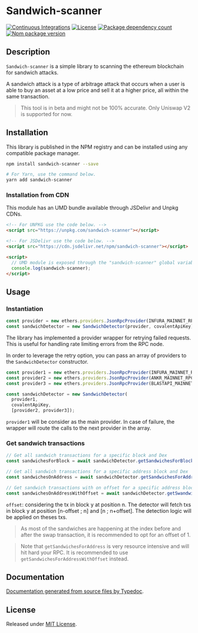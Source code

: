 # Sandwich-scanner

[![Continuous Integrations](https://github.com/0xnogo/sandwich-scanner/actions/workflows/continuous-integrations.yaml/badge.svg?branch=main)](https://github.com/0xnogo/sandwich-scanner/actions/workflows/continu§ous-integrations.yaml)
[![License](https://badgen.net/github/license/0xnogo/sandwich-scanner)](./LICENSE)
[![Package dependency count](https://badgen.net/bundlephobia/dependency-count/sandwich-scanner)](https://npmjs.com/package/sandwich-scanner)
[![Npm package version](https://badgen.net/npm/v/sandwich-scanner)](https://www.npmjs.com/package/sandwich-scanner)

## Description

`Sandwich-scanner` is a simple library to scanning the ethereum blockchain for sandwich attacks.

A sandwich attack is a type of arbitrage attack that occurs when a user is able to buy an asset at a low price and sell it at a higher price, all within the same transaction.

> This tool is in beta and might not be 100% accurate. Only Uniswap V2 is supported for now.

## Installation

This library is published in the NPM registry and can be installed using any compatible package manager.

```sh
npm install sandwich-scanner --save

# For Yarn, use the command below.
yarn add sandwich-scanner
```

### Installation from CDN

This module has an UMD bundle available through JSDelivr and Unpkg CDNs.

```html
<!-- For UNPKG use the code below. -->
<script src="https://unpkg.com/sandwich-scanner"></script>

<!-- For JSDelivr use the code below. -->
<script src="https://cdn.jsdelivr.net/npm/sandwich-scanner"></script>

<script>
  // UMD module is exposed through the "sandwich-scanner" global variable.
  console.log(sandwich-scanner);
</script>
```

## Usage

### Instantiation

```js
const provider = new ethers.providers.JsonRpcProvider(INFURA_MAINNET_RPC);
const sandwichDetector = new SandwichDetector(provider, covalentApiKey);
```

The library has implemented a provider wrapper for retrying failed requests. This is useful for handling rate limiting errors from the RPC node.

In order to leverage the retry option, you can pass an array of providers to the `SandwichDetector` constructor.

```js
const provider1 = new ethers.providers.JsonRpcProvider(INFURA_MAINNET_RPC);
const provider2 = new ethers.providers.JsonRpcProvider(ANKR_MAINNET_RPC);
const provider3 = new ethers.providers.JsonRpcProvider(BLASTAPI_MAINNET_RPC);

const sandwichDetector = new SandwichDetector(
  provider1, 
  covalentApiKey, 
  [provider2, provider3]);
```

`provider1` will be consider as the main provider. In case of failure, the wrapper will route the calls to the next provider in the array.

### Get sandwich transactions

```js
// Get all sandwich transactions for a specific block and Dex
const sandwichesForBlock = await sandwichDetector.getSandwichesForBlock(11698481, "UniswapV2");

// Get all sandwich transactions for a specific address block and Dex
const sandwichesOnAddress = await sandwichDetector.getSandwichesForAddress('"0x1234..."', "UniswapV2");

// Get sandwich transactions with on offset for a specific address block and Dex
const sandwichesOnAddressWithOffset = await sandwichDetector.getSwandwichesforAddressWithOffset("0x1234...", 1, "UniswapV2");
```

`offset`: considering the tx in block y at position n. The detector will fetch txs in block y at position [n-offset ; n] and [n ; n+offset]. The detection logic will be applied on theses txs. 

> As most of the sandwiches are happening at the index before and after the swap transaction, it is recommended to opt for an offset of 1.

> Note that `getSandwichesForAddress` is very resource intensive and will hit hard your RPC. It is recommended to use `getSandwichesForAddressWithOffset` instead.

## Documentation

[Documentation generated from source files by Typedoc](./docs/README.md).

## License

Released under [MIT License](./LICENSE).
